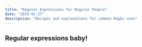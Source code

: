 ```yaml
---
title: "Regular Expressions for Regular People"
date: "2019-01-27"
description: "Recipes and explanations for common RegEx uses"
---
```


## Regular expressions baby!
